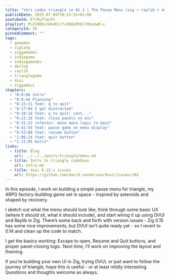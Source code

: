 ```yaml
---
title: "shri codes triangle in #1.1 | The Pause Menu (zig + raylib + dvui)"
publishDate: 2025-07-09T20:53:55+01:00
youtubeId: ETrRyTCmcPs
playlist: PLX7QRDvlHn4KlzfvZ66GPKQl7HEamwM-v
categoryId: 20
pinnedComment: ""
tags:
  - gamedev
  - ziglang
  - ziggamedev
  - indiegame
  - indiegamedev
  - devlog
  - raylib
  - trianglegame
  - dvui
  - ziggameui
chapters:
  - "0:0:00 Intro"
  - "0:0:44 Planning"
  - "0:15:11 feat: q to quit"
  - "0:17:04 I got distracted"
  - "0:18:18 feat: q to quit: cont..."
  - "0:22:18 feat: close panels on esc"
  - "0:31:22 refactor: move menu logic to main"
  - "0:41:55 feat: pause game on menu display"
  - "0:53:08 feat: resume button"
  - "1:06:24 feat: quit button"
  - "1:11:05 Outro"
links:
  - title: Blog
    url: ../../../posts/triangle/menu.md
  - title: Intro to triangle codebase
    url: intro.md
  - title: dvui 0.15.x issues
    url: https://github.com/david-vanderson/dvui/issues/382
---
```


In this episode, I work on building a simple pause menu for triangle, my ARPG
factory-building game set in space - inspired by asteroids and shaped by
recovery.

I sketch out what the menu should look like, think through some basic UX (where
it should sit, what it should include), and start wiring it up using DVUI and
Raylib in Zig. There’s some back and forth with version issues - Zig 0.15 has
some nice improvements, but DVUI isn’t quite ready yet - so I revert to 0.14 and
clean up the code to match.

I get the basics working: Escape to open, Resume and Quit buttons, and proper
panel-closing logic. Next time, I’ll work on improving the layout and theming.

If you’re building your own UI in Zig, trying DVUI, or just want to follow the
journey of triangle, hope this is useful - or at least mildly interesting.
Questions and thoughts welcome as always.
